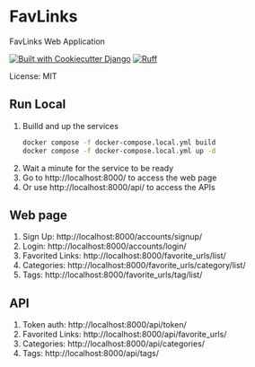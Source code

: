# FavLinks

FavLinks Web Application

[![Built with Cookiecutter Django](https://img.shields.io/badge/built%20with-Cookiecutter%20Django-ff69b4.svg?logo=cookiecutter)](https://github.com/cookiecutter/cookiecutter-django/)
[![Ruff](https://img.shields.io/endpoint?url=https://raw.githubusercontent.com/astral-sh/ruff/main/assets/badge/v2.json)](https://github.com/astral-sh/ruff)

License: MIT

## Run Local

1. Builld and up the services
    ```bash
    docker compose -f docker-compose.local.yml build
    docker compose -f docker-compose.local.yml up -d
    ```
1. Wait a minute for the service to be ready
1. Go to http://localhost:8000/ to access the web page
1. Or use http://localhost:8000/api/ to access the APIs

## Web page

1. Sign Up: http://localhost:8000/accounts/signup/
1. Login: http://localhost:8000/accounts/login/
1. Favorited Links: http://localhost:8000/favorite_urls/list/
1. Categories: http://localhost:8000/favorite_urls/category/list/
1. Tags: http://localhost:8000/favorite_urls/tag/list/

## API
1. Token auth: http://localhost:8000/api/token/
1. Favorited Links: http://localhost:8000/api/favorite_urls/
1. Categories: http://localhost:8000/api/categories/
1. Tags: http://localhost:8000/api/tags/
